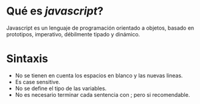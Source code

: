 # Qué es _javascript_?

Javascript es un lenguaje de programación orientado a objetos, basado en prototipos, imperativo, débilmente tipado y dinámico.

# Sintaxis

- No se tienen en cuenta los espacios en blanco y las nuevas lineas.
- Es case sensitive.
- No se define el tipo de las variables.
- No es necesario terminar cada sentencia con ; pero si recomendable.